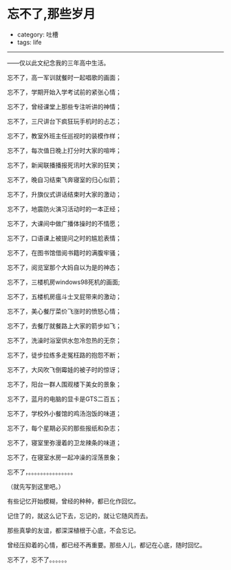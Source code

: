 # 忘不了,那些岁月
- category: 吐槽
- tags: life

---

——仅以此文纪念我的三年高中生活。

忘不了，高一军训就餐时一起唱歌的画面；

忘不了，学期开始入学考试前的紧张心情；

忘不了，曾经课堂上那些专注听讲的神情；

忘不了，三尺讲台下疯狂玩手机时的忐忑；

忘不了，教室外班主任巡视时的装模作样；

忘不了，每次值日晚上打分时大家的喧哗；

忘不了，新闻联播播报死讯时大家的狂笑；

忘不了，晚自习结束飞奔寝室的归心似箭；

忘不了，升旗仪式讲话结束时大家的激动；

忘不了，地震防火演习活动时的一本正经；

忘不了，大课间中做广播体操时的不情愿；

忘不了，口语课上被提问之时的尴尬表情；

忘不了，在图书馆借阅书籍时的满腹牢骚；

忘不了，阅览室那个大妈自以为是的神态；

忘不了，三楼机房windows98死机的画面;

忘不了，五楼机房瘟斗士叉屁带来的激动；

忘不了，美心餐厅菜价飞涨时的愤怒心情；

忘不了，去餐厅就餐路上大家的箭步如飞；

忘不了，洗澡时浴室供水忽冷忽热的无奈；

忘不了，徒步拉练多走冤枉路的抱怨不断；

忘不了，大风吹飞倒霉娃的被子时的惊讶；

忘不了，阳台一群人围观楼下美女的景象；

忘不了，蓝月的电脑的显卡是GTS二百五；

忘不了，学校外小餐馆的鸡汤泡饭的味道；

忘不了，每个星期必买的那些报纸和杂志；

忘不了，寝室里弥漫着的卫龙辣条的味道；

忘不了，在寝室水房一起冲澡的淫荡景象；

忘不了，。。。。。。。。。。。。。。。

（就先写到这里吧。）

有些记忆开始模糊，曾经的种种，都已化作回忆。

记住了的，就这么记下去，忘记的，就让它随风而去。

那些真挚的友谊，都深深植根于心底，不会忘记。

曾经压抑着的心情，都已经不再重要。那些人儿，都记在心底，随时回忆。

忘不了，忘不了。。。。。。